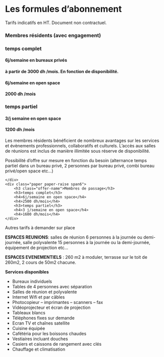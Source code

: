 # Les formules d’abonnement

Tarifs indicatifs en HT. Document non contractuel.

<div class="offers row-fluid">
    <div class="paper paper-raise span6">
        <h3 class="offer-name">Membres résidents (avec engagement)</h3>
        <h3>temps complet</h3>
        <h4>6j/semaine en bureaux privés</h4>
        <h4>à partir de 3000 dh /mois. En fonction de disponibilité.</h4>
        <h4>6j/semaine en open space</h4>
        <h4>2000 dh /mois</h4>
        <h3>temps partiel</h3>
        <h4>3/j semaine en open space</h4>
        <h4>1200 dh /mois</h4>

Les membres résidents bénéficient de nombreux avantages sur les services et évènements professionnels, collaboratifs et culturels. L’accès aux salles de réunions est inclus de manière illimitée sous réserve de disponibilité.

Possibilité d’offre sur mesure en fonction du besoin (alternance temps partiel dans un bureau privé, 2 personnes par bureau privé, combi bureau privé/open space etc…)

    </div>
    <div class="paper paper-raise span6">
        <h3 class="offer-name">Membres de passage</h3>
        <h3>temps complet</h3>
        <h4>6j/semaine en open space</h4>
        <h4>2500 dh/mois</h4>
        <h3>temps partiel</h3>
        <h4>3 j/semaine en open space</h4>
        <h4>1600 dh/mois</h4>
    </div>
</div>

Autres tarifs à demander sur place

__ESPACES REUNIONS__: salles de réunion 6 personnes à la journée ou demi-journée, salle polyvalente 15 personnes à la journée ou la demi-journée, équipement de projection etc…

__ESPACES EVENEMENTIELS__ : 260 m2 à moduler, terrasse sur le toit de 260m2, 2 cours de 50m2 chacune.

__Services disponibles__

* Bureaux individuels
* Tables de 4 personnes avec séparation
* Salles de réunion et polyvalente
* Internet Wifi et par câbles
* Photocopieur – imprimantes – scanners – fax
* Vidéoprojecteur et écran de projection
* Tableaux blancs
* Téléphones fixes sur demande
* Ecran TV et chaînes satellite
* Cuisine équipée
* Cafétéria pour les boissons chaudes
* Vestiaires incluant douches
* Casiers et caissons de rangement avec clés
* Chauffage et climatisation
